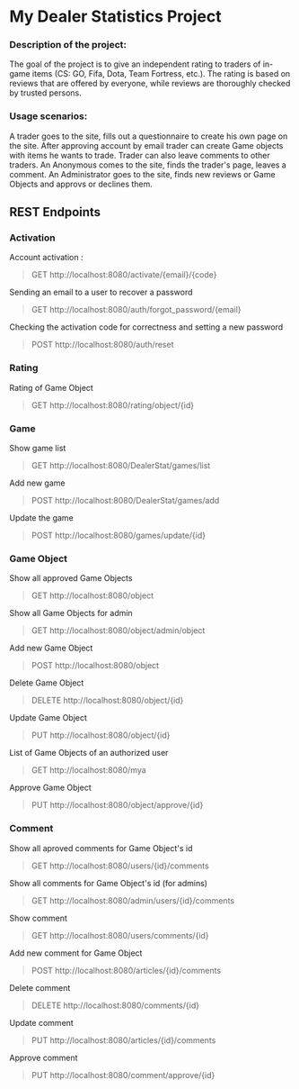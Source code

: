 # My Dealer Statistics Project

### Description of the project:
The goal of the project is to give an independent rating to traders of in-game items (CS: GO, Fifa, Dota, Team Fortress, etc.). The rating is based on reviews that are offered by everyone, while reviews are thoroughly checked by trusted persons.

### Usage scenarios:
A trader goes to the site, fills out a questionnaire to create his own page on the site. After approving account by email trader can create Game objects with items he wants to trade. Trader can also leave comments to other traders. An Anonymous comes to the site, finds the trader's page, leaves a comment.
An Administrator goes to the site, finds new reviews or Game Objects and approvs or declines them.

## REST Endpoints

### Activation
Account activation :
> GET http://localhost:8080/activate/{email}/{code}

Sending an email to a user to recover a password
> GET http://localhost:8080/auth/forgot_password/{email}

Checking the activation code for correctness and setting a new password
> POST http://localhost:8080/auth/reset

### Rating
Rating of Game Object
> GET http://localhost:8080/rating/object/{id}

### Game
Show game list
> GET http://localhost:8080/DealerStat/games/list

Add new game
> POST http://localhost:8080/DealerStat/games/add

Update the game
> POST http://localhost:8080/games/update/{id}

### Game Object
Show all approved Game Objects
> GET http://localhost:8080/object

Show all Game Objects for admin
> GET http://localhost:8080/object/admin/object

Add new Game Object
> POST http://localhost:8080/object

Delete Game Object
> DELETE http://localhost:8080/object/{id}

Update Game Object
> PUT http://localhost:8080/object/{id}

List of Game Objects of an authorized user
> GET http://localhost:8080/mya

Approve Game Object
> PUT http://localhost:8080/object/approve/{id}

### Comment
Show all aproved comments for Game Object's id
> GET http://localhost:8080/users/{id}/comments

Show all comments for Game Object's id (for admins)
> GET http://localhost:8080/admin/users/{id}/comments

Show comment
> GET http://localhost:8080/users/comments/{id}

Add new comment for Game Object
> POST http://localhost:8080/articles/{id}/comments

Delete comment
> DELETE http://localhost:8080/comments/{id}

Update comment
> PUT http://localhost:8080/articles/{id}/comments

Approve comment
> PUT http://localhost:8080/comment/approve/{id}
